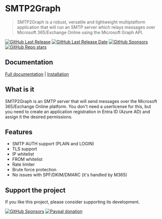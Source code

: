 # SMTP2Graph

> SMTP2Graph is a robust, versatile and lightweight multiplatform application that will run an SMTP server which relays messages over Microsoft 365/Exchange Online using the Microsoft Graph API.

[![GitHub Last Release](https://img.shields.io/github/v/release/SMTP2Graph/SMTP2Graph?style=for-the-badge)](https://github.com/SMTP2Graph/SMTP2Graph/releases)
[![GitHub Last Release Date](https://img.shields.io/github/release-date/smtp2graph/smtp2graph?style=for-the-badge)](https://github.com/SMTP2Graph/SMTP2Graph/releases)
[![GitHub Sponsors](https://img.shields.io/github/sponsors/smtp2graph?style=for-the-badge&logo=githubsponsors)](https://github.com/sponsors/SMTP2Graph)
[![GitHub Repo stars](https://img.shields.io/github/stars/smtp2graph/smtp2graph?style=for-the-badge&logo=github&color=E3B341)](https://github.com/SMTP2Graph/SMTP2Graph/stargazers)

## Documentation
[Full documentation](https://www.smtp2graph.com) | [Installation](https://www.smtp2graph.com/#/installation)

## What is it

SMTP2Graph is an SMTP server that will send messages over the Microsoft 365/Exchange Online platform. You don't need a userlicense for this, but you need to create an application registration in Entra ID (Azure AD) and assign it the desired permissions.

## Features

- SMTP AUTH support (PLAIN and LOGIN)
- TLS support
- IP whitelist
- FROM whitelist
- Rate limiter
- Brute force protection
- No issues with SPF/DKIM/DMARC (it's handled by M365)

## Support the project

If you like this project, please consider supporting its development.

[![GitHub Sponsors](https://img.shields.io/badge/Sponsor-Github?style=for-the-badge&logo=githubsponsors&label=GitHub)](https://github.com/sponsors/SMTP2Graph)
[![Paypal donation](https://img.shields.io/badge/Donate-2997D8?style=for-the-badge&logo=paypal&label=Paypal)](https://paypal.me/roelvbdev)
